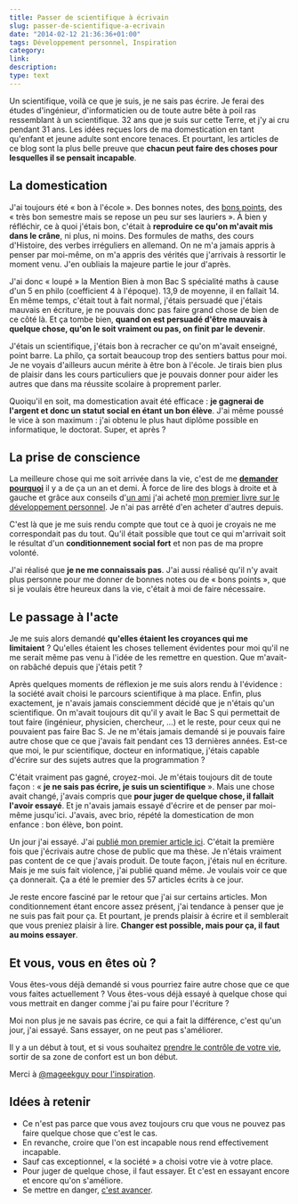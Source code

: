 ```yaml
---
title: Passer de scientifique à écrivain
slug: passer-de-scientifique-a-ecrivain
date: "2014-02-12 21:36:36+01:00"
tags: Développement personnel, Inspiration
category: 
link: 
description: 
type: text
---
```


Un scientifique, voilà ce que je suis, je ne sais pas écrire. Je ferai des études d'ingénieur, d'informaticien ou de toute autre bête à poil ras ressemblant à un scientifique. 32 ans que je suis sur cette Terre, et j'y ai cru pendant 31 ans. Les idées reçues lors de ma domestication en tant qu'enfant et jeune adulte sont encore tenaces. Et pourtant, les articles de ce blog sont la plus belle preuve que __chacun peut faire des choses pour lesquelles il se pensait incapable__.
<!-- TEASER_END -->
## La domestication

J'ai toujours été « bon à l'école ». Des bonnes notes, des [bons points](http://fr.wikipedia.org/wiki/Bon_point), des « très bon semestre mais se repose un peu sur ses lauriers ». À bien y réfléchir, ce à quoi j'étais bon, c'était à __reproduire ce qu'on m'avait mis dans le crâne__, ni plus, ni moins. Des formules de maths, des cours d'Histoire, des verbes irréguliers en allemand. On ne m'a jamais appris à penser par moi-même, on m'a appris des vérités que j'arrivais à ressortir le moment venu. J'en oubliais la majeure partie le jour d'après.

J'ai donc « loupé » la Mention Bien à mon Bac S spécialité maths à cause d'un 5 en philo (coefficient 4 à l'époque). 13,9 de moyenne, il en fallait 14. En même temps, c'était tout à fait normal, j'étais persuadé que j'étais mauvais en écriture, je ne pouvais donc pas faire grand chose de bien de ce côté là. Et ça tombe bien, __quand on est persuadé d'être mauvais à quelque chose, qu'on le soit vraiment ou pas, on finit par le devenir__.

J'étais un scientifique, j'étais bon à recracher ce qu'on m'avait enseigné, point barre. La philo, ça sortait beaucoup trop des sentiers battus pour moi. Je ne voyais d'ailleurs aucun mérite à être bon à l'école. Je tirais bien plus de plaisir dans les cours particuliers que je pouvais donner pour aider les autres que dans ma réussite scolaire à proprement parler.

Quoiqu'il en soit, ma domestication avait été efficace : __je gagnerai de l'argent et donc un statut social en étant un bon élève__. J'ai même poussé le vice à son maximum : j'ai obtenu le plus haut diplôme possible en informatique, le doctorat. Super, et après ?

## La prise de conscience

La meilleure chose qui me soit arrivée dans la vie, c'est de me __[demander pourquoi](/blog/fr/le-développement-personnel-pour-qui-pourquoi)__ il y a de ça un an et demi. À force de lire des blogs à droite et à gauche et grâce aux conseils d'[un ami](http://twitter.com/cchantep) j'ai acheté [mon premier livre sur le développement personnel](/blog/fr/travailler-moins-pour-gagner-plus-la-semaine-de-4-heures/). Je n'ai pas arrêté d'en acheter d'autres depuis.

C'est là que je me suis rendu compte que tout ce à quoi je croyais ne me correspondait pas du tout. Qu'il était possible que tout ce qui m'arrivait soit le résultat d'un __conditionnement social fort__ et non pas de ma propre volonté.

J'ai réalisé que __je ne me connaissais pas__. J'ai aussi réalisé qu'il n'y avait plus personne pour me donner de bonnes notes ou de « bons points », que si je voulais être heureux dans la vie, c'était à moi de faire nécessaire.

## Le passage à l'acte

Je me suis alors demandé __qu'elles étaient les croyances qui me limitaient__ ? Qu'elles étaient les choses tellement évidentes pour moi qu'il ne me serait même pas venu à l'idée de les remettre en question. Que m'avait-on rabâché depuis que j'étais petit ?

Après quelques moments de réflexion je me suis alors rendu à l'évidence : la société avait choisi le parcours scientifique à ma place. Enfin, plus exactement, je n'avais jamais consciemment décidé que je n'étais qu'un scientifique. On m'avait toujours dit qu'il y avait le Bac S qui permettait de tout faire (ingénieur, physicien, chercheur, …) et le reste, pour ceux qui ne pouvaient pas faire Bac S. Je ne m'étais jamais demandé si je pouvais faire autre chose que ce que j'avais fait pendant ces 13 dernières années. Est-ce que moi, le pur scientifique, docteur en informatique, j'étais capable d'écrire sur des sujets autres que la programmation ?

C'était vraiment pas gagné, croyez-moi. Je m'étais toujours dit de toute façon : « __je ne sais pas écrire, je suis un scientifique__ ». Mais une chose avait changé, j'avais compris que __pour juger de quelque chose, il fallait l'avoir essayé__. Et je n'avais jamais essayé d'écrire et de penser par moi-même jusqu'ici. J'avais, avec brio, répété la domestication de mon enfance : bon élève, bon point.

Un jour j'ai essayé. J'ai [publié mon premier article ici](/blog/fr/comment-r%C3%A9ussir-dans-la-vie-dompter-l%C3%A9chec/). C'était la première fois que j'écrivais autre chose de public que ma thèse. Je n'étais vraiment pas content de ce que j'avais produit. De toute façon, j'étais nul en écriture. Mais je me suis fait violence, j'ai publié quand même. Je voulais voir ce que ça donnerait. Ça a été le premier des 57 articles écrits à ce jour.

Je reste encore fasciné par le retour que j'ai sur certains articles. Mon conditionnement étant encore assez présent, j'ai tendance à penser que je ne suis pas fait pour ça. Et pourtant, je prends plaisir à écrire et il semblerait que vous preniez plaisir à lire. __Changer est possible, mais pour ça, il faut au moins essayer__.

## Et vous, vous en êtes où ?

Vous êtes-vous déjà demandé si vous pourriez faire autre chose que ce que vous faites actuellement ? Vous êtes-vous déjà essayé à quelque chose qui vous mettrait en danger comme j'ai pu faire pour l'écriture ?

Moi non plus je ne savais pas écrire, ce qui a fait la différence, c'est qu'un jour, j'ai essayé. Sans essayer, on ne peut pas s'améliorer.

Il y a un début à tout, et si vous souhaitez [prendre le contrôle de votre vie](/blog/fr/y-a-t-il-un-pilote-dans-lavion/), sortir de sa zone de confort est un bon début.

Merci à [@mageekguy pour l'inspiration](https://twitter.com/mageekguy/statuses/429356860354072576).

## Idées à retenir

- Ce n'est pas parce que vous avez toujours cru que vous ne pouvez pas faire quelque chose que c'est le cas.
- En revanche, croire que l'on est incapable nous rend effectivement incapable.
- Sauf cas exceptionnel, « la société » a choisi votre vie à votre place.
- Pour juger de quelque chose, il faut essayer. Et c'est en essayant encore et encore qu'on s'améliore.
- Se mettre en danger, [c'est avancer](/blog/fr/y-a-t-il-un-pilote-dans-lavion/).
